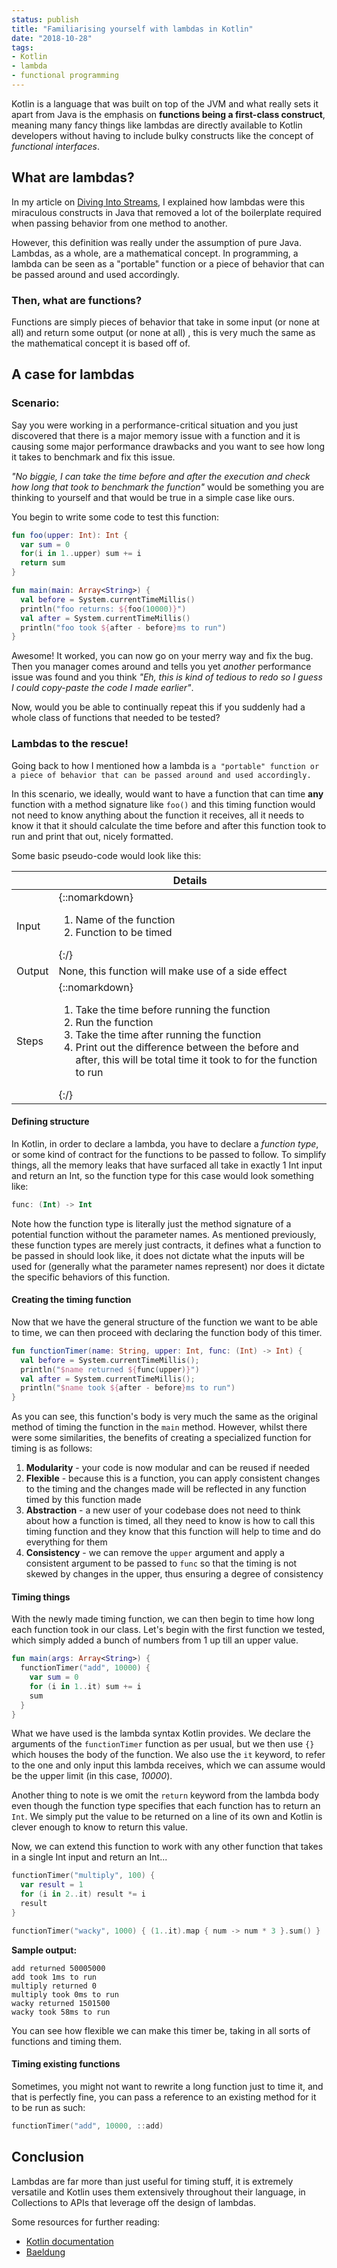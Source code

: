 ```yaml
---
status: publish
title: "Familiarising yourself with lambdas in Kotlin"
date: "2018-10-28"
tags:
- Kotlin
- lambda
- functional programming
---
```

Kotlin is a language that was built on top of the JVM and what really sets it apart from Java is the emphasis on
**functions being a first-class construct**, meaning many fancy things like lambdas are directly available to Kotlin
developers without having to include bulky constructs like the concept of *functional interfaces*.

## What are lambdas?

In my article on [Diving Into Streams,](https://woojiahao.github.io/Diving-Into-Streams/) I explained how lambdas
were this miraculous constructs in Java that removed a lot of the boilerplate required when passing behavior from one
method to another.

However, this definition was really under the assumption of pure Java. Lambdas, as a whole, are a mathematical concept.
In programming, a lambda can be seen as a "portable" function or a piece of behavior that can be passed around and used
accordingly.

### Then, what are functions?

Functions are simply pieces of behavior that take in some input (or none at all) and return some output (or none at all)
,
this is very much the same as the mathematical concept it is based off of.

## A case for lambdas

### Scenario:

Say you were working in a performance-critical situation and you just discovered that there is a major memory issue with
a function and it is causing some major performance drawbacks and you want to see how long it takes to benchmark and
fix this issue.

*"No biggie, I can take the time before and after the execution and check how long that took to benchmark the function"*
would be something you are thinking to yourself and that would be true in a simple case like ours.

You begin to write some code to test this function:

```kotlin
fun foo(upper: Int): Int {
  var sum = 0
  for(i in 1..upper) sum += i
  return sum
}

fun main(main: Array<String>) {
  val before = System.currentTimeMillis()
  println("foo returns: ${foo(10000)}")
  val after = System.currentTimeMillis()
  println("foo took ${after - before}ms to run")
}
```

Awesome! It worked, you can now go on your merry way and fix the bug. Then you manager comes around and tells you yet
*another* performance issue was found and you think *"Eh, this is kind of tedious to redo so I guess I could copy-paste
the code I made earlier"*.

Now, would you be able to continually repeat this if you suddenly had a whole class of functions that needed to be
tested?

### Lambdas to the rescue!

Going back to how I mentioned how a lambda is `a "portable" function or a piece of behavior that can be passed around
and used accordingly.`

In this scenario, we ideally, would want to have a function that can time **any** function with a method signature like
`foo()` and this timing function would not need to know anything about the function it receives, all it needs to know
it that it should calculate the time before and after this function took to run and print that out, nicely formatted.

Some basic pseudo-code would look like this:

|        | Details                                                                                                                                                                                                                                                                           |
| ------ | --------------------------------------------------------------------------------------------------------------------------------------------------------------------------------------------------------------------------------------------------------------------------------- |
| Input  | {::nomarkdown}<ol><li>Name of the function</li><li>Function to be timed</li></ol>{:/}                                                                                                                                                                                             |
| Output | None, this function will make use of a side effect                                                                                                                                                                                                                                |
| Steps  | {::nomarkdown}<ol><li>Take the time before running the function</li><li>Run the function</li><li>Take the time after running the function</li><li>Print out the difference between the before and after, this will be total time it took to for the function to run</li></ol>{:/} |

#### Defining structure

In Kotlin, in order to declare a lambda, you have to declare a *function type*, or some kind of contract for the
functions to be passed to follow. To simplify things, all the memory leaks that have surfaced all take in exactly 1 Int
input and return an Int, so the function type for this case would look something like:

```kotlin
func: (Int) -> Int
```

Note how the function type is literally just the method signature of a potential function without the parameter names.
As mentioned previously, these function types are merely just contracts, it defines what a function to be passed in
should
look like, it does not dictate what the inputs will be used for (generally what the parameter names represent) nor does
it dictate the specific behaviors of this function.

#### Creating the timing function

Now that we have the general structure of the function we want to be able to time, we can then proceed with declaring
the
function body of this timer.

```kotlin
fun functionTimer(name: String, upper: Int, func: (Int) -> Int) {
  val before = System.currentTimeMillis();
  println("$name returned ${func(upper)}")
  val after = System.currentTimeMillis();
  println("$name took ${after - before}ms to run")
}
```

As you can see, this function's body is very much the same as the original method of timing the function in the `main`
method. However, whilst there were some similarities, the benefits of creating a specialized function for timing is as
follows:

1. **Modularity** - your code is now modular and can be reused if needed
2. **Flexible** - because this is a function, you can apply consistent changes to the timing and the changes made will
   be reflected in any function timed by this function made
3. **Abstraction** - a new user of your codebase does not need to think about how a function is timed, all they need to
   know is how to call this timing function and they know that this function will help to time and do everything for
   them
4. **Consistency** - we can remove the `upper` argument and apply a consistent argument to be passed to `func` so that
   the timing is not skewed by changes in the upper, thus ensuring a degree of consistency

#### Timing things

With the newly made timing function, we can then begin to time how long each function took in our class. Let's begin
with
the first function we tested, which simply added a bunch of numbers from 1 up till an upper value.

```kotlin
fun main(args: Array<String>) {
  functionTimer("add", 10000) {
    var sum = 0
    for (i in 1..it) sum += i
    sum
  }
}
```

What we have used is the lambda syntax Kotlin provides. We declare the arguments of the `functionTimer` function as per
usual, but we then use `{}` which houses the body of the function. We also use the `it` keyword, to refer to the one and
only input this lambda receives, which we can assume would be the upper limit (in this case, *10000*).

Another thing to note is we omit the `return` keyword from the lambda body even though the function type specifies that
each function has to return an `Int`. We simply put the value to be returned on a line of its own and Kotlin is clever
enough to know to return this value.

Now, we can extend this function to work with any other function that takes in a single Int input and return an Int...

```kotlin
functionTimer("multiply", 100) {
  var result = 1
  for (i in 2..it) result *= i
  result
}

functionTimer("wacky", 1000) { (1..it).map { num -> num * 3 }.sum() }
```

**Sample output:**

```
add returned 50005000
add took 1ms to run
multiply returned 0
multiply took 0ms to run
wacky returned 1501500
wacky took 58ms to run
```

You can see how flexible we can make this timer be, taking in all sorts of functions and timing them.

#### Timing existing functions

Sometimes, you might not want to rewrite a long function just to time it, and that is perfectly fine, you can pass a
reference to an existing method for it to be run as such:

```kotlin
functionTimer("add", 10000, ::add)
```

## Conclusion

Lambdas are far more than just useful for timing stuff, it is extremely versatile and Kotlin uses them extensively
throughout their language, in Collections to APIs that leverage off the design of lambdas.

Some resources for further reading:

* [Kotlin documentation](https://kotlinlang.org/docs/reference/lambdas.html)
* [Baeldung](https://www.baeldung.com/kotlin-lambda-expressions)


